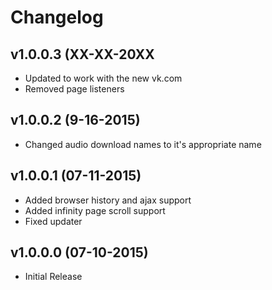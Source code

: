Changelog
=====
## v1.0.0.3 (XX-XX-20XX
 * Updated to work with the new vk.com
 * Removed page listeners

## v1.0.0.2 (9-16-2015)
 * Changed audio download names to it's appropriate name

## v1.0.0.1 (07-11-2015)
 * Added browser history and ajax support
 * Added infinity page scroll support
 * Fixed updater

## v1.0.0.0 (07-10-2015)
 * Initial Release
